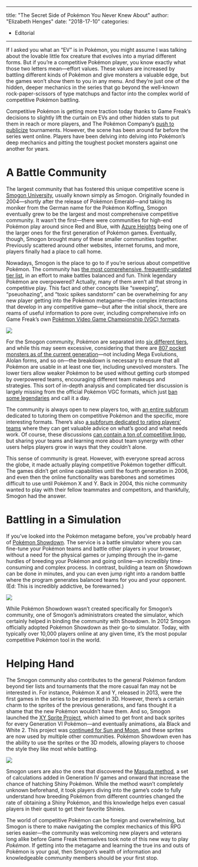 
---
title: "The Secret Side of Pokémon You Never Knew About"
author: "Elizabeth Henges"
date: "2018-17-10"
categories:
- Editorial
---

If I asked you what an “EV” is in Pokémon, you might assume I was talking about the lovable little fox creature that evolves into a myriad different forms. But if you’re a competitive Pokémon player, you know exactly what those two letters mean—effort values. These values are increased by battling different kinds of Pokémon and give monsters a valuable edge, but the games won’t show them to you in any menu. And they’re just one of the hidden, deeper mechanics in the series that go beyond the well-known rock-paper-scissors of type matchups and factor into the complex world of competitive Pokémon battling.

Competitive Pokémon is getting more traction today thanks to Game Freak’s decisions to slightly lift the curtain on EVs and other hidden stats to put them in reach or more players, and The Pokémon Company’s [push to publicize](https://www.pokemon.com/us/pokemon-news/#/play-pokemon-news) tournaments. However, the scene has been around far before the series went online. Players have been delving into delving into Pokémon’s deep mechanics and pitting the toughest pocket monsters against one another for years. 

# A Battle Community

The largest community that has fostered this unique competitive scene is [Smogon University](https://www.smogon.com), usually known simply as Smogon. Originally founded in 2004—shortly after the release of Pokémon Emerald—and taking its moniker from the German name for the Pokémon Koffing, Smogon eventually grew to be the largest and most comprehensive competitive community. It wasn&#8217;t the first—there were communities for high-end Pokémon play around since Red and Blue, with [Azure Heights](https://www.math.miami.edu/~jam/azure/) being one of the larger ones for the first generation of Pokémon games. Eventually, though, Smogon brought many of these smaller communities together. Previously scattered around other websites, internet forums, and more, players finally had a place to call home.

Nowadays, Smogon is the place to go to if you’re serious about competitive Pokémon. The community has [the most comprehensive, frequently-updated tier list](https://www.smogon.com/dex/sm/formats/), in an effort to make battles balanced and fun. Think legendary Pokémon are overpowered? Actually, many of them aren’t all that strong in competitive play. This fact and other concepts like “sweeping”, “pseuohazing”, and “toxic spikes sandstorm” can be overwhelming for any new player getting into the Pokémon metagame—the complex interactions that develop in any competitive game—but after the initial shock, there are reams of useful information to pore over, including comprehensive info on Game Freak’s own [Pokémon Video Game Championship (VGC) formats](https://www.smogon.com/dex/sm/formats/vgc18/).

![](https://i2.wp.com/vrvblog.co/wp-content/uploads/2018/10/Smogon-tiers.png?resize=1000%2C742&#038;ssl=1)

For the Smogon community, Pokémon are separated into [six different tiers](https://www.smogon.com/forums/threads/smogon-official-tier-lists.3513352/), and while this may seem excessive, considering that there are [807 pocket monsters as of the current generation](https://bulbapedia.bulbagarden.net/wiki/List_of_Pok%C3%A9mon_by_National_Pok%C3%A9dex_number)—not including Mega Evolutions, Alolan forms, and so on—the breakdown is necessary to ensure that all Pokémon are usable in at least one tier, including unevolved monsters. The lower tiers allow weaker Pokémon to be used without getting curb stomped by overpowered teams, encouraging different team makeups and strategies. This sort of in-depth analysis and complicated tier discussion is largely missing from the official Pokémon VGC formats, which just [ban some legendaries](https://www.pokemon.com/us/pokemon-news/battle-using-the-2018-pokemon-video-game-championships-format/) and call it a day.

The community is always open to new players too, with [an entire subforum](https://www.smogon.com/forums/forums/battling-101.42/) dedicated to tutoring them on competitive Pokémon and the specific, more interesting formats. There’s also [a subforum dedicated to rating players’ teams](https://www.smogon.com/forums/forums/rate-my-team.52/) where they can get valuable advice on what’s good and what needs work. Of course, these discussions [can contain a ton of competitive lingo](https://www.smogon.com/forums/threads/ice-strike-my-first-competitive-pu-team.3642340/), but sharing your teams and learning more about team synergy with other users helps players grow in ways that they couldn’t alone.

This sense of community is great. However, with everyone spread across the globe, it made actually playing competitive Pokémon together difficult. The games didn’t get online capabilities until the fourth generation in 2006, and even then the online functionality was barebones and sometimes difficult to use until Pokémon X and Y. Back in 2004, this niche community wanted to play with their fellow teammates and competitors, and thankfully, Smogon had the answer.

# Battling in a Simulation

If you’ve looked into the Pokémon metagame before, you’ve probably heard of [Pokémon Showdown](https://pokemonshowdown.com/). The service is a battle simulator where you can fine-tune your Pokémon teams and battle other players in your browser, without a need for the physical games or jumping through the in-game hurdles of breeding your Pokémon and going online—an incredibly time-consuming and complex process. In contrast, building a team on Showdown can be done in minutes, and you can even jump right into a random battle where the program generates balanced teams for you and your opponent. (Ed: This is incredibly addictive, be forewarned.)

![](https://i0.wp.com/vrvblog.co/wp-content/uploads/2018/10/Pokemon-Showdown.jpg?resize=640%2C502&#038;ssl=1)

While Pokémon Showdown wasn’t created specifically for Smogon’s community, one of Smogon’s administrators created the simulator, which certainly helped in binding the community with Showdown. In 2012 Smogon officially adopted Pokémon Showdown as their go-to simulator. Today, with typically over 10,000 players online at any given time, it’s the most popular competitive Pokémon tool in the world.

# Helping Hand

The Smogon community also contributes to the general Pokémon fandom beyond tier lists and tournaments that the more casual fan may not be interested in. For instance, Pokémon X and Y, released in 2013, were the first games in the series to be presented in 3D. However, there’s a certain charm to the sprites of the previous generations, and fans thought it a shame that the new Pokémon wouldn’t have them. And so, Smogon launched the [XY Sprite Project](https://www.smogon.com/forums/threads/xy-sprite-project-read-1st-post-release-v1-1-on-post-3240.3486712/), which aimed to get front and back sprites for every Generation VI Pokémon—and eventually animations, ala Black and White 2. This project was [continued for Sun and Moon](https://www.smogon.com/forums/threads/sun-moon-sprite-project.3577711/), and these sprites are now used by multiple other communities. Pokémon Showdown even has the ability to use the sprites or the 3D models, allowing players to choose the style they like most while battling.

![](https://i1.wp.com/vrvblog.co/wp-content/uploads/2018/10/Pokemon-sprites.png?resize=900%2C473&#038;ssl=1)

Smogon users are also the ones that discovered the [Masuda method](https://bulbapedia.bulbagarden.net/wiki/Masuda_method), a set of calculations added in Generation IV games and onward that increase the chance of hatching Shiny Pokémon. While the method wasn’t completely unknown beforehand, it took players diving into the game’s code to fully understand how breeding Pokémon from different countries changed the rate of obtaining a Shiny Pokémon, and this knowledge helps even casual players in their quest to get their favorite Shinies.

The world of competitive Pokémon can be foreign and overwhelming, but Smogon is there to make navigating the complex mechanics of this RPG series easier—the community was welcoming new players and veterans long alike before Game Freak themselves took note of this new way to play *Pokémon*. If getting into the metagame and learning the true ins and outs of Pokémon is your goal, then Smogon’s wealth of information and knowledgeable community members should be your first stop.
